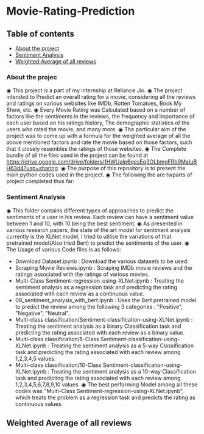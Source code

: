 # Movie-Rating-Prediction

## Table of contents
* [About the project](#About-the-project)
* [Sentiment Analysis](#Sentiment-Analysis)
* [Weighted Average of all reviews](#Weighted-Average-of-all-reviews)

### About the projec
◉ This project is a part of my internship at Reliance Jio. 
◉ The project intended to Predict an overall rating for a movie, considering all the reviews and ratings on various websites like IMDb, Rotten Tomatoes, Book My Show, etc.
◉ Every Movie Rating was Calculated based on a number of factors like the sentiments in the reviews, the frequency and importance of each user based on his ratings history, The demographic statistics of the users who rated the movie, and many more.
◉ The particular aim of the project was to come up with a formula for the weighted average of all the above mentioned factors and rate the movie based on those factors, such that it closely resembles the ratings of those websites.
◉ The Complete bundle of all the files used in the project can be found at https://drive.google.com/drive/folders/1HWUaIp6qesEq3OLbmgFRb9MaIuBH63d4?usp=sharing.
◉ The purpose of this repository is to present the main python codes used in the project.
◉ The following the are twparts of project completed thus far:
	
### Sentiment Analysis
◉ This folder contains different types of approaches to predict the sentiments of a user in his review. Each review can have a sentiment value between 1 and 10, with 10 being the best sentiment.
◉ As presented in various research papers, the state of the art model for sentiment analysis currently is the XLNet model, I tried to utilise the variations of that pretrained model(Also tried Bert) to predict the sentiments of the user.
◉ The Usage of various Code files is as follows:
  - Download Dataset.ipynb : Download the various datasets to be used.
  - Scraping Movie Reviews.ipynb : Scraping IMDb movie reviews and the ratings associated with the ratings of various movies.
  - Multi-Class Sentiment-regression-using-XLNet.ipynb : Treating the sentiment analysis as a regression task and predicting the rating associated with each review as a continuous value.
  - 08_sentiment_analysis_with_bert.ipynb : Uses the Bert pretrained model to predict the review among the following 3 categories : "Positive", "Negative", "Neutral".
  - Multi-class classification/Sentiment-classification-using-XLNet.ipynb : Treating the sentiment analysis as a binary Classification task and predicting the rating associated with each review as a binary value.
  -  Multi-class classification/5-Class Sentiment-classification-using-XLNet.ipynb : Treating the sentiment analysis as a 5-way Classification task and predicting the rating associated with each review among 1,2,3,4,5 values.
  -  Multi-class classification/10-Class Sentiment-classification-using-XLNet.ipynb : Treating the sentiment analysis as a 10-way Classification task and predicting the rating associated with each review among 1,2,3,4,5,6,7,8,9,10 values.
◉ The best performing Model among all these codes was "Multi-Class Sentiment-regression-using-XLNet.ipynb", which treats the problem as a regression task and predicts the rating as continuous values.

	
## Weighted Average of all reviews
